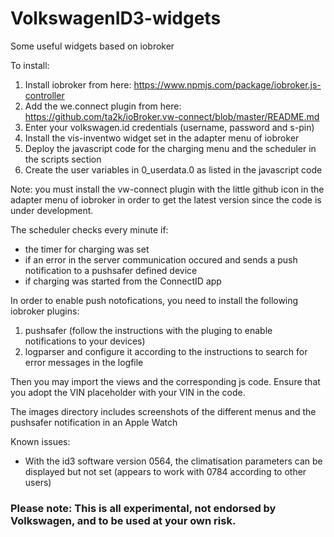 # VolkswagenID3-widgets
Some useful widgets based on iobroker

To install:

1. Install iobroker from here: https://www.npmjs.com/package/iobroker.js-controller
2. Add the we.connect plugin from here: https://github.com/ta2k/ioBroker.vw-connect/blob/master/README.md
3. Enter your volkswagen.id credentials (username, password and s-pin)
4. Install the vis-inventwo widget set in the adapter menu of iobroker
5. Deploy the javascript code for the charging menu and the scheduler in the scripts section
6. Create the user variables in 0_userdata.0 as listed in the javascript code 

Note: you must install the vw-connect plugin with the little github icon in the adapter menu of iobroker in order to get the latest version since the code is under development.

The scheduler checks every minute if:
- the timer for charging was set
- if an error in the server communication occured and sends a push notification to a pushsafer defined device
- if charging was started from the ConnectID app

In order to enable push notofications, you need to install the following iobroker plugins:
1. pushsafer (follow the instructions with the pluging to enable notifications to your devices)
2. logparser and configure it according to the instructions to search for error messages in the logfile

Then you may import the views and the corresponding js code. 
Ensure that you adopt the VIN placeholder with your VIN in the code.

The images directory includes screenshots of the different menus and the pushsafer notification in an Apple Watch

Known issues:
- With the id3 software version 0564, the climatisation parameters can be displayed but not set (appears to work with 0784 according to other users)

### Please note: This is all experimental, not endorsed by Volkswagen, and to be used at your own risk.
